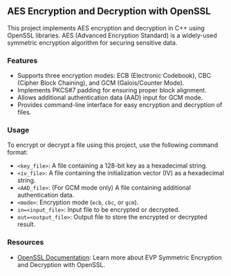 ## AES Encryption and Decryption with OpenSSL

This project implements AES encryption and decryption in C++ using OpenSSL libraries. AES (Advanced Encryption Standard) is a widely-used symmetric encryption algorithm for securing sensitive data.

### Features

- Supports three encryption modes: ECB (Electronic Codebook), CBC (Cipher Block Chaining), and GCM (Galois/Counter Mode).
- Implements PKCS#7 padding for ensuring proper block alignment.
- Allows additional authentication data (AAD) input for GCM mode.
- Provides command-line interface for easy encryption and decryption of files.

### Usage

To encrypt or decrypt a file using this project, use the following command format:
- `<key_file>`: A file containing a 128-bit key as a hexadecimal string.
- `<iv_file>`: A file containing the initialization vector (IV) as a hexadecimal string.
- `<AAD_file>`: (For GCM mode only) A file containing additional authentication data.
- `<mode>`: Encryption mode (`ecb`, `cbc`, or `gcm`).
- `in=<input_file>`: Input file to be encrypted or decrypted.
- `out=<output_file>`: Output file to store the encrypted or decrypted result.

### Resources

- [OpenSSL Documentation](https://wiki.openssl.org/index.php/EVP_Symmetric_Encryption_and_Decryption#Padding): Learn more about EVP Symmetric Encryption and Decryption with OpenSSL.

